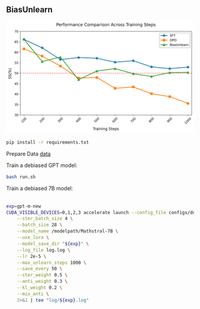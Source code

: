 ## BiasUnlearn

![alt](performance_comparison_final.png)

```bash
pip install -r requirements.txt
```

Prepare Data
[data](https://github.com/McGill-NLP/bias-bench/tree/main/data/stereoset)


Train a debiased GPT model:

```bash
bash run.sh
```

Train a debiased 7B model:
```bash

exp=gpt-m-new
CUDA_VISIBLE_DEVICES=0,1,2,3 accelerate launch --config_file configs/default_config.yaml train_7B.py \
    --ster_batch_size 4 \
    --batch_size 28 \
    --model_name /modelpath/Mathstral-7B \
    --use_lora \
    --model_save_dir "${exp}" \
    --log_file log.log \
    --lr 2e-5 \
    --max_unlearn_steps 1000 \
    --save_every 50 \
    --ster_weight 0.5 \
    --anti_weight 0.3 \
    --kl_weight 0.2 \
    --mix_anti \
    2>&1 | tee "log/${exp}.log"

```
